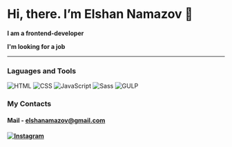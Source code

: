 <h1>Hi, there. I’m Elshan Namazov 👋</h1>

<div>
  <p><b>I am a frontend-developer</b></p>
  <p><b>I'm looking for a job</b></p>
</div>
<hr>

### Laguages and Tools

![HTML](https://img.shields.io/badge/-HTML-0a0c09?style=for-the-badge&logo=html5)
![CSS](https://img.shields.io/badge/-CSS-0a0c09?style=for-the-badge&logo=CSS3)
![JavaScript](https://img.shields.io/badge/-JS-0a0c09?style=for-the-badge&logo=JavaScript)
![Sass](https://img.shields.io/badge/-SCSS-0a0c09?style=for-the-badge&logo=Sass)
![GULP](https://img.shields.io/badge/-GULP-0a0c09?style=for-the-badge&logo=GULP)

### My Contacts

#### Mail - elshanamazov@gmail.com

#### [![Instagram](https://img.shields.io/badge/-instagram-0a0c09?style=for-the-badge&logo=instagram)](https://www.instagram.com/els_v94/)

